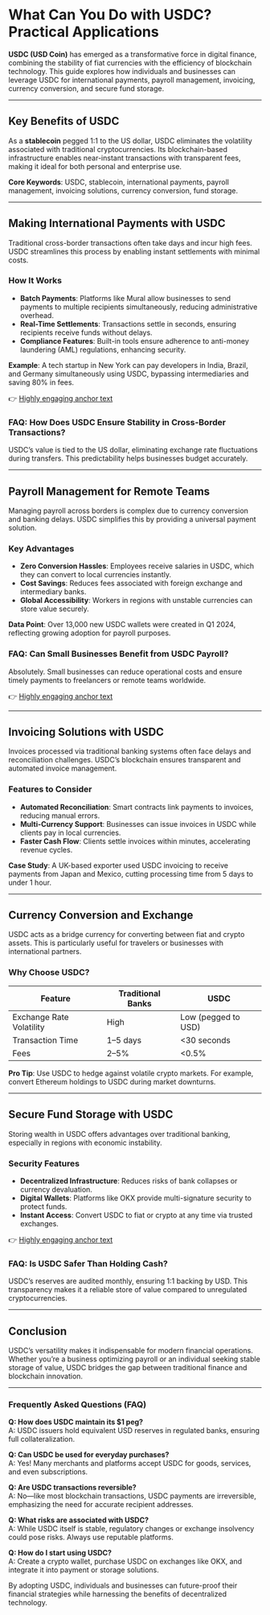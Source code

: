 # What Can You Do with USDC? Practical Applications  

**USDC (USD Coin)** has emerged as a transformative force in digital finance, combining the stability of fiat currencies with the efficiency of blockchain technology. This guide explores how individuals and businesses can leverage USDC for international payments, payroll management, invoicing, currency conversion, and secure fund storage.  

---

## Key Benefits of USDC  

As a **stablecoin** pegged 1:1 to the US dollar, USDC eliminates the volatility associated with traditional cryptocurrencies. Its blockchain-based infrastructure enables near-instant transactions with transparent fees, making it ideal for both personal and enterprise use.  

**Core Keywords**: USDC, stablecoin, international payments, payroll management, invoicing solutions, currency conversion, fund storage.  

---

## Making International Payments with USDC  

Traditional cross-border transactions often take days and incur high fees. USDC streamlines this process by enabling instant settlements with minimal costs.  

### How It Works  
- **Batch Payments**: Platforms like Mural allow businesses to send payments to multiple recipients simultaneously, reducing administrative overhead.  
- **Real-Time Settlements**: Transactions settle in seconds, ensuring recipients receive funds without delays.  
- **Compliance Features**: Built-in tools ensure adherence to anti-money laundering (AML) regulations, enhancing security.  

**Example**: A tech startup in New York can pay developers in India, Brazil, and Germany simultaneously using USDC, bypassing intermediaries and saving 80% in fees.  

👉 [Highly engaging anchor text](https://bit.ly/okx-bonus)  

### FAQ: How Does USDC Ensure Stability in Cross-Border Transactions?  
USDC’s value is tied to the US dollar, eliminating exchange rate fluctuations during transfers. This predictability helps businesses budget accurately.  

---

## Payroll Management for Remote Teams  

Managing payroll across borders is complex due to currency conversion and banking delays. USDC simplifies this by providing a universal payment solution.  

### Key Advantages  
- **Zero Conversion Hassles**: Employees receive salaries in USDC, which they can convert to local currencies instantly.  
- **Cost Savings**: Reduces fees associated with foreign exchange and intermediary banks.  
- **Global Accessibility**: Workers in regions with unstable currencies can store value securely.  

**Data Point**: Over 13,000 new USDC wallets were created in Q1 2024, reflecting growing adoption for payroll purposes.  

### FAQ: Can Small Businesses Benefit from USDC Payroll?  
Absolutely. Small businesses can reduce operational costs and ensure timely payments to freelancers or remote teams worldwide.  

👉 [Highly engaging anchor text](https://bit.ly/okx-bonus)  

---

## Invoicing Solutions with USDC  

Invoices processed via traditional banking systems often face delays and reconciliation challenges. USDC’s blockchain ensures transparent and automated invoice management.  

### Features to Consider  
- **Automated Reconciliation**: Smart contracts link payments to invoices, reducing manual errors.  
- **Multi-Currency Support**: Businesses can issue invoices in USDC while clients pay in local currencies.  
- **Faster Cash Flow**: Clients settle invoices within minutes, accelerating revenue cycles.  

**Case Study**: A UK-based exporter used USDC invoicing to receive payments from Japan and Mexico, cutting processing time from 5 days to under 1 hour.  

---

## Currency Conversion and Exchange  

USDC acts as a bridge currency for converting between fiat and crypto assets. This is particularly useful for travelers or businesses with international partners.  

### Why Choose USDC?  
| Feature                | Traditional Banks | USDC                |  
|------------------------|-------------------|---------------------|  
| Exchange Rate Volatility | High              | Low (pegged to USD) |  
| Transaction Time       | 1–5 days          | <30 seconds         |  
| Fees                   | 2–5%              | <0.5%               |  

**Pro Tip**: Use USDC to hedge against volatile crypto markets. For example, convert Ethereum holdings to USDC during market downturns.  

---

## Secure Fund Storage with USDC  

Storing wealth in USDC offers advantages over traditional banking, especially in regions with economic instability.  

### Security Features  
- **Decentralized Infrastructure**: Reduces risks of bank collapses or currency devaluation.  
- **Digital Wallets**: Platforms like OKX provide multi-signature security to protect funds.  
- **Instant Access**: Convert USDC to fiat or crypto at any time via trusted exchanges.  

👉 [Highly engaging anchor text](https://bit.ly/okx-bonus)  

### FAQ: Is USDC Safer Than Holding Cash?  
USDC’s reserves are audited monthly, ensuring 1:1 backing by USD. This transparency makes it a reliable store of value compared to unregulated cryptocurrencies.  

---

## Conclusion  

USDC’s versatility makes it indispensable for modern financial operations. Whether you’re a business optimizing payroll or an individual seeking stable storage of value, USDC bridges the gap between traditional finance and blockchain innovation.  

---

### Frequently Asked Questions (FAQ)  

**Q: How does USDC maintain its $1 peg?**  
A: USDC issuers hold equivalent USD reserves in regulated banks, ensuring full collateralization.  

**Q: Can USDC be used for everyday purchases?**  
A: Yes! Many merchants and platforms accept USDC for goods, services, and even subscriptions.  

**Q: Are USDC transactions reversible?**  
A: No—like most blockchain transactions, USDC payments are irreversible, emphasizing the need for accurate recipient addresses.  

**Q: What risks are associated with USDC?**  
A: While USDC itself is stable, regulatory changes or exchange insolvency could pose risks. Always use reputable platforms.  

**Q: How do I start using USDC?**  
A: Create a crypto wallet, purchase USDC on exchanges like OKX, and integrate it into payment or storage solutions.  

By adopting USDC, individuals and businesses can future-proof their financial strategies while harnessing the benefits of decentralized technology.
